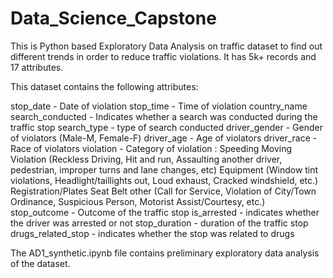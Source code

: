 # Data_Science_Capstone
This is Python based Exploratory Data Analysis on traffic dataset to find out different trends in order to reduce traffic violations. It has 5k+ records and 17 attributes.

This dataset contains the following attributes:

stop_date - Date of violation
stop_time - Time of violation
country_name
search_conducted - Indicates whether a search was conducted during the traffic stop
search_type - type of search conducted
driver_gender - Gender of violators (Male-M, Female-F)
driver_age - Age of violators
driver_race - Race of violators
violation - Category of violation :
            Speeding
            Moving Violation (Reckless Driving, Hit and run, Assaulting another driver, pedestrian, improper turns and lane changes, etc)
            Equipment (Window tint violations, Headlight/taillights out, Loud exhaust, Cracked windshield, etc.)
            Registration/Plates
            Seat Belt
            other (Call for Service, Violation of City/Town Ordinance, Suspicious Person, Motorist Assist/Courtesy, etc.)
stop_outcome - Outcome of the traffic stop
is_arrested - indicates whether the driver was arrested or not
stop_duration - duration of the traffic stop
drugs_related_stop - indicates whether the stop was related to drugs

The AD1_synthetic.ipynb file contains preliminary exploratory data analysis of the dataset. 

